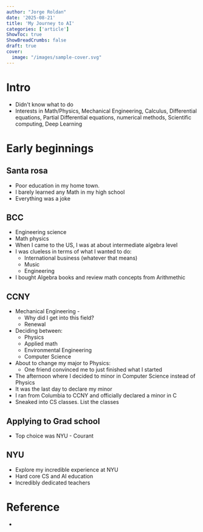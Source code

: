 ```yaml
---
author: "Jorge Roldan"
date: '2025-08-21'
title: 'My Journey to AI'
categories: ['article']
ShowToc: true
ShowBreadCrumbs: false
draft: true
cover:
  image: "/images/sample-cover.svg"
---
```


# Intro
- Didn't know what to do
- Interests in Math/Physics, Mechanical Engineering, Calculus, Differential equations, Partial Differential equations, numerical methods, Scientific computing, Deep Learning


# Early beginnings
## Santa rosa
- Poor education in my home town. 
- I barely learned any Math in my high school
- Everything was a joke

## BCC 
- Engineering science 
- Math physics
- When I came to the US, I was at about intermediate algebra level
- I was clueless in terms of what I wanted to do:
    - International business (whatever that means)
    - Music
    - Engineering
- I bought Algebra books and review math concepts from Arithmethic

## CCNY
- Mechanical Engineering - 
    - Why did I get into this field?
    - Renewal 
- Deciding between:
  - Physics 
  - Applied math
  - Environmental Engineering
  - Computer Science
- About to change my major to Physics:
    - One friend convinced me to just finished what I started
- The afternoon where I decided to minor in Computer Science instead of Physics
- It was the last day to declare my minor
- I ran from Columbia to CCNY and officially declared a minor in C
- Sneaked into CS classes. List the classes 

## Applying to Grad school
- Top choice was NYU - Courant

## NYU
- Explore my incredible experience at NYU
- Hard core CS and AI education
- Incredibly dedicated teachers

# Reference 
- 